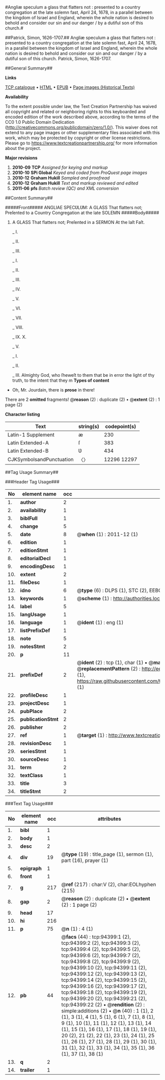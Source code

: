 #Angliæ speculum a glass that flatters not : presented to a country congregation at the late solemn fast, April 24, 1678, in a parallel between the kingdom of Israel and England, wherein the whole nation is desired to behold and consider our sin and our danger / by a dutiful son of this church.#

##Patrick, Simon, 1626-1707.##
Angliæ speculum a glass that flatters not : presented to a country congregation at the late solemn fast, April 24, 1678, in a parallel between the kingdom of Israel and England, wherein the whole nation is desired to behold and consider our sin and our danger / by a dutiful son of this church.
Patrick, Simon, 1626-1707.

##General Summary##

**Links**

[TCP catalogue](http://www.ota.ox.ac.uk/tcp/)  • 
[HTML](http://tei.it.ox.ac.uk/tcp/Texts-HTML/free/A56/A56599.html)  • 
[EPUB](http://tei.it.ox.ac.uk/tcp/Texts-EPUB/free/A56/A56599.epub) • 
[Page images (Historical Texts)](https://historicaltexts.jisc.ac.uk/eebo-12841719e)

**Availability**

To the extent possible under law, the Text Creation Partnership has waived all copyright and related or neighboring rights to this keyboarded and encoded edition of the work described above, according to the terms of the CC0 1.0 Public Domain Dedication (http://creativecommons.org/publicdomain/zero/1.0/). This waiver does not extend to any page images or other supplementary files associated with this work, which may be protected by copyright or other license restrictions. Please go to https://www.textcreationpartnership.org/ for more information about the project.

**Major revisions**

1. __2010-09__ __TCP__ *Assigned for keying and markup*
1. __2010-10__ __SPi Global__ *Keyed and coded from ProQuest page images*
1. __2010-12__ __Graham Hukill__ *Sampled and proofread*
1. __2010-12__ __Graham Hukill__ *Text and markup reviewed and edited*
1. __2011-06__ __pfs__ *Batch review (QC) and XML conversion*

##Content Summary##

#####Front#####
ANGLIAE SPECƲLƲM: A GLASS That flatters not; Preſented to a Country Congregation at the late SOLEMN 
#####Body#####

1. A GLASS That flatters not; Preſented in a SERMON At the laſt Faſt.

    _ I.

    _ II.

    _ III.

    _ I.

    _ II.

    _ III.

    _ IV.

    _ V.

    _ VI.

    _ VII.

    _ VIII.

    _ IX. X.

    _ V.

    _ I.

    _ II.

    _ III.
Almighty God, who ſheweſt to them that be in error the light of thy truth, to the intent that they m
**Types of content**

  * Oh, Mr. Jourdain, there is **prose** in there!

There are 2 **omitted** fragments! 
 @__reason__ (2) : duplicate (2)  •  @__extent__ (2) : 1 page (2)

**Character listing**


|Text|string(s)|codepoint(s)|
|---|---|---|
|Latin-1 Supplement|æ|230|
|Latin Extended-A|ſ|383|
|Latin Extended-B|Ʋ|434|
|CJKSymbolsandPunctuation|〈〉|12296 12297|

##Tag Usage Summary##

###Header Tag Usage###

|No|element name|occ|attributes|
|---|---|---|---|
|1.|__author__|2||
|2.|__availability__|1||
|3.|__biblFull__|1||
|4.|__change__|5||
|5.|__date__|8| @__when__ (1) : 2011-12 (1)|
|6.|__edition__|1||
|7.|__editionStmt__|1||
|8.|__editorialDecl__|1||
|9.|__encodingDesc__|1||
|10.|__extent__|2||
|11.|__fileDesc__|1||
|12.|__idno__|6| @__type__ (6) : DLPS (1), STC (2), EEBO-CITATION (1), OCLC (1), VID (1)|
|13.|__keywords__|1| @__scheme__ (1) : http://authorities.loc.gov/ (1)|
|14.|__label__|5||
|15.|__langUsage__|1||
|16.|__language__|1| @__ident__ (1) : eng (1)|
|17.|__listPrefixDef__|1||
|18.|__note__|5||
|19.|__notesStmt__|2||
|20.|__p__|11||
|21.|__prefixDef__|2| @__ident__ (2) : tcp (1), char (1)  •  @__matchPattern__ (2) : ([0-9\-]+):([0-9IVX]+) (1), (.+) (1)  •  @__replacementPattern__ (2) : http://eebo.chadwyck.com/downloadtiff?vid=$1&page=$2 (1), https://raw.githubusercontent.com/textcreationpartnership/Texts/master/tcpchars.xml#$1 (1)|
|22.|__profileDesc__|1||
|23.|__projectDesc__|1||
|24.|__pubPlace__|2||
|25.|__publicationStmt__|2||
|26.|__publisher__|2||
|27.|__ref__|1| @__target__ (1) : http://www.textcreationpartnership.org/docs/. (1)|
|28.|__revisionDesc__|1||
|29.|__seriesStmt__|1||
|30.|__sourceDesc__|1||
|31.|__term__|2||
|32.|__textClass__|1||
|33.|__title__|3||
|34.|__titleStmt__|2||


###Text Tag Usage###

|No|element name|occ|attributes|
|---|---|---|---|
|1.|__bibl__|1||
|2.|__body__|1||
|3.|__desc__|2||
|4.|__div__|19| @__type__ (19) : title_page (1), sermon (1), part (16), prayer (1)|
|5.|__epigraph__|1||
|6.|__front__|1||
|7.|__g__|217| @__ref__ (217) : char:V (2), char:EOLhyphen (215)|
|8.|__gap__|2| @__reason__ (2) : duplicate (2)  •  @__extent__ (2) : 1 page (2)|
|9.|__head__|17||
|10.|__hi__|216||
|11.|__p__|75| @__n__ (1) : 4 (1)|
|12.|__pb__|44| @__facs__ (44) : tcp:94399:1 (2), tcp:94399:2 (2), tcp:94399:3 (2), tcp:94399:4 (2), tcp:94399:5 (2), tcp:94399:6 (2), tcp:94399:7 (2), tcp:94399:8 (2), tcp:94399:9 (2), tcp:94399:10 (2), tcp:94399:11 (2), tcp:94399:12 (2), tcp:94399:13 (2), tcp:94399:14 (2), tcp:94399:15 (2), tcp:94399:16 (2), tcp:94399:17 (2), tcp:94399:18 (2), tcp:94399:19 (2), tcp:94399:20 (2), tcp:94399:21 (2), tcp:94399:22 (2)  •  @__rendition__ (2) : simple:additions (2)  •  @__n__ (40) : 1 (1), 2 (1), 3 (1), 4 (1), 5 (1), 6 (1), 7 (1), 8 (1), 9 (1), 10 (1), 11 (1), 12 (1), 13 (1), 14 (1), 15 (1), 16 (1), 17 (1), 18 (1), 19 (1), 20 (2), 21 (2), 22 (1), 23 (1), 24 (1), 25 (1), 26 (1), 27 (1), 28 (1), 29 (1), 30 (1), 31 (1), 32 (1), 33 (1), 34 (1), 35 (1), 36 (1), 37 (1), 38 (1)|
|13.|__q__|2||
|14.|__trailer__|1||
